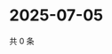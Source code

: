 # 2025-07-05

共 0 条

<!-- BEGIN ZHIHUQUESTIONS -->
<!-- 最后更新时间 Sat Jul 05 2025 03:09:23 GMT+0800 (China Standard Time) -->

<!-- END ZHIHUQUESTIONS -->
